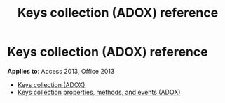 ﻿---
title: Keys collection (ADOX) reference
TOCTitle: Keys collection (ADOX)
ms:assetid: e604e8b3-bc2a-4075-a7d5-cc840a0f66c2
ms:mtpsurl: https://msdn.microsoft.com/library/JJ250168(v=office.15)
ms:contentKeyID: 48548372
ms.date: 09/18/2015
mtps_version: v=office.15
---

# Keys collection (ADOX) reference

**Applies to**: Access 2013, Office 2013

- [Keys collection (ADOX)](keys-collection-adox.md)
- [Keys collection properties, methods, and events (ADOX)](keys-collection-properties-methods-and-events-adox.md)

